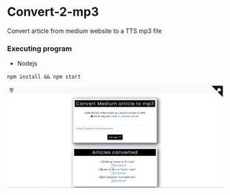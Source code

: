 # Convert-2-mp3
Convert article from medium website to a TTS mp3 file

### Executing program

* Nodejs 

```
npm install && npm start
```
![My Image](public/img/Capture.PNG)
